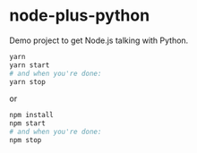 # node-plus-python

Demo project to get Node.js talking with Python.

```bash
yarn
yarn start
# and when you're done:
yarn stop
```

or

```bash
npm install
npm start
# and when you're done:
npm stop
```
